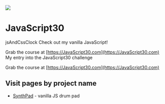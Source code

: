﻿![](https://javascript30.com/images/JS3-social-share.png)

# JavaScript30

jsAndCssClock
Check out my vanilla JavaScript! 

Grab the course at [https://JavaScript30.com](https://JavaScript30.com)
My entry into the JavaScript30 challenge

Grab the course at [https://JavaScript30.com](https://JavaScript30.com)

## Visit pages by project name

* [SynthPad](https://github.com/nichelicorn/JavaScript30/tree/master/01%20-%20JavaScript%20Drum%20Kit) - vanilla JS drum pad

